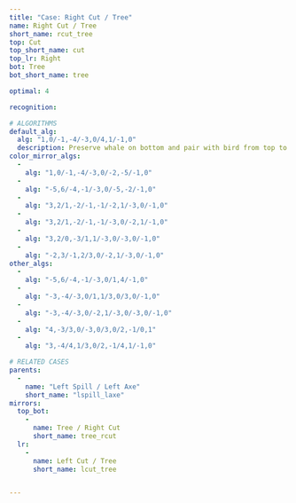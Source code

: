 ```yaml
---
title: "Case: Right Cut / Tree"
name: Right Cut / Tree
short_name: rcut_tree
top: Cut
top_short_name: cut
top_lr: Right
bot: Tree
bot_short_name: tree

optimal: 4

recognition:

# ALGORITHMS
default_alg:
  alg: "1,0/-1,-4/-3,0/4,1/-1,0"
  description: Preserve whale on bottom and pair with bird from top to form spill/axe.
color_mirror_algs:
  -
    alg: "1,0/-1,-4/-3,0/-2,-5/-1,0"
  -
    alg: "-5,6/-4,-1/-3,0/-5,-2/-1,0"
  -
    alg: "3,2/1,-2/-1,-1/-2,1/-3,0/-1,0"
  -
    alg: "3,2/1,-2/-1,-1/-3,0/-2,1/-1,0"
  -
    alg: "3,2/0,-3/1,1/-3,0/-3,0/-1,0"
  -
    alg: "-2,3/-1,2/3,0/-2,1/-3,0/-1,0"
other_algs:
  -
    alg: "-5,6/-4,-1/-3,0/1,4/-1,0"
  -
    alg: "-3,-4/-3,0/1,1/3,0/3,0/-1,0"
  -
    alg: "-3,-4/-3,0/-2,1/-3,0/-3,0/-1,0"
  -
    alg: "4,-3/3,0/-3,0/3,0/2,-1/0,1"
  -
    alg: "3,-4/4,1/3,0/2,-1/4,1/-1,0"

# RELATED CASES
parents:
  -
    name: "Left Spill / Left Axe"
    short_name: "lspill_laxe"
mirrors:
  top_bot:
    -
      name: Tree / Right Cut
      short_name: tree_rcut
  lr:
    -
      name: Left Cut / Tree
      short_name: lcut_tree


---
```


